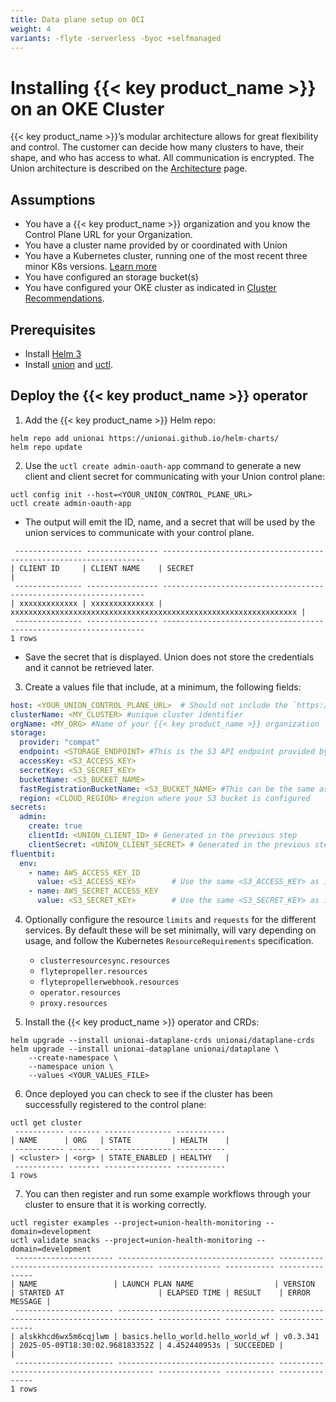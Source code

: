 ```yaml
---
title: Data plane setup on OCI
weight: 4
variants: -flyte -serverless -byoc +selfmanaged
---
```


# Installing {{< key product_name >}} on an OKE Cluster

{{< key product_name >}}’s modular architecture allows for great flexibility and control. The customer can decide how many clusters to have, their shape, and who has access to what. All communication is encrypted.  The Union architecture is described on the [Architecture](../../architecture) page.

## Assumptions
* You have a {{< key product_name >}} organization and you know the Control Plane URL for your Organization.
* You have a cluster name provided by or coordinated with Union
* You have a Kubernetes cluster, running one of the most recent three minor K8s versions. [Learn more](https://kubernetes.io/releases/version-skew-policy/)
* You have configured an storage bucket(s)
* You have configured your OKE cluster as indicated in [Cluster Recommendations](./cluster-recommendations.md).


## Prerequisites
* Install [Helm 3](https://helm.sh/docs/intro/install/)
* Install [union](../api-reference/union-cli) and [uctl](../api-reference/uctl-cli).


## Deploy the {{< key product_name >}} operator

1. Add the {{< key product_name >}} Helm repo:
```shell
helm repo add unionai https://unionai.github.io/helm-charts/
helm repo update
```

2. Use the `uctl create admin-oauth-app` command to generate a new client and client secret for communicating with your Union control plane:
```shell
uctl config init --host=<YOUR_UNION_CONTROL_PLANE_URL>
uctl create admin-oauth-app
```
   * The output will emit the ID, name, and a secret that will be used by the union services to communicate with your control plane.
```shell
 --------------- ---------------- ------------------------------------------------------------------
| CLIENT ID     | CLIENT NAME    | SECRET                                                           |
 --------------- ---------------- ------------------------------------------------------------------
| xxxxxxxxxxxxx | xxxxxxxxxxxxxx | xxxxxxxxxxxxxxxxxxxxxxxxxxxxxxxxxxxxxxxxxxxxxxxxxxxxxxxxxxxxxxxx |
 --------------- ---------------- ------------------------------------------------------------------
1 rows
```
   * Save the secret that is displayed. Union does not store the credentials and it cannot be retrieved later.

3. Create a values file that include, at a minimum, the following fields:

```yaml
host: <YOUR_UNION_CONTROL_PLANE_URL>  # Should not include the `https://`.
clusterName: <MY_CLUSTER> #unique cluster identifier
orgName: <MY_ORG> #Name of your {{< key product_name >}} organization
storage:
  provider: "compat"
  endpoint: <STORAGE_ENDPOINT> #This is the S3 API endpoint provided by your cloud vendor.
  accessKey: <S3_ACCESS_KEY>
  secretKey: <S3_SECRET_KEY>
  bucketName: <S3_BUCKET_NAME>
  fastRegistrationBucketName: <S3_BUCKET_NAME> #This can be the same as bucketName
  region: <CLOUD_REGION> #region where your S3 bucket is configured
secrets:
  admin:
    create: true
    clientId: <UNION_CLIENT_ID> # Generated in the previous step
    clientSecret: <UNION_CLIENT_SECRET> # Generated in the previous step
fluentbit:
  env:
    - name: AWS_ACCESS_KEY_ID
      value: <S3_ACCESS_KEY>        # Use the same <S3_ACCESS_KEY> as in storage section
    - name: AWS_SECRET_ACCESS_KEY
      value: <S3_SECRET_KEY>        # Use the same <S3_SECRET_KEY> as in storage section
```

4. Optionally configure the resource `limits` and `requests` for the different services.  By default these will be set minimally, will vary depending on usage, and follow the Kubernetes `ResourceRequirements` specification.
    * `clusterresourcesync.resources`
    * `flytepropeller.resources`
    * `flytepropellerwebhook.resources`
    * `operator.resources`
    * `proxy.resources`

5. Install the {{< key product_name >}} operator and CRDs:
```shell
helm upgrade --install unionai-dataplane-crds unionai/dataplane-crds
helm upgrade --install unionai-dataplane unionai/dataplane \
    --create-namespace \
    --namespace union \
    --values <YOUR_VALUES_FILE>
```

6. Once deployed you can check to see if the cluster has been successfully registered to the control plane:

```shell
uctl get cluster
 ----------- ------- --------------- -----------
| NAME      | ORG   | STATE         | HEALTH    |
 ----------- ------- --------------- -----------
| <cluster> | <org> | STATE_ENABLED | HEALTHY   |
 ----------- ------- --------------- -----------
1 rows
```

7. You can then register and run some example workflows through your cluster to ensure that it is working correctly.

```shell
uctl register examples --project=union-health-monitoring --domain=development
uctl validate snacks --project=union-health-monitoring --domain=development
 ---------------------- ----------------------------------- ---------- -------------------------------- -------------- ----------- ---------------
| NAME                 | LAUNCH PLAN NAME                  | VERSION  | STARTED AT                     | ELAPSED TIME | RESULT    | ERROR MESSAGE |
 ---------------------- ----------------------------------- ---------- -------------------------------- -------------- ----------- ---------------
| alskkhcd6wx5m6cqjlwm | basics.hello_world.hello_world_wf | v0.3.341 | 2025-05-09T18:30:02.968183352Z | 4.452440953s | SUCCEEDED |               |
 ---------------------- ----------------------------------- ---------- -------------------------------- -------------- ----------- ---------------
1 rows
```
